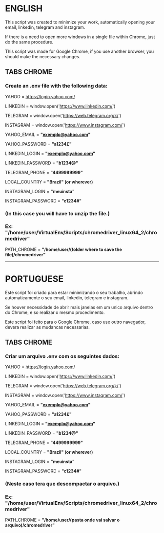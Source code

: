 # ENGLISH

This script was created to minimize your work, automatically opening your email, linkedin, telegram and instagram.

If there is a need to open more windows in a single file within Chrome, just do the same procedure.

This script was made for Google Chrome, if you use another browser, you should make the necessary changes.


## TABS CHROME
### Create an **.env** file with the following data:

YAHOO = https://login.yahoo.com/

LINKEDIN = window.open('https://www.linkedin.com/')

TELEGRAM = window.open('https://web.telegram.org/k/')

INSTAGRAM = window.open('https://www.instagram.com/')

YAHOO_EMAIL = **"exemplo@yahoo.com"**

YAHOO_PASSWORD = **"a1234£"**

LINKEDIN_LOGIN = **"exemplo@yahoo.com"**

LINKEDIN_PASSWORD = **"b1234@"**

TELEGRAM_PHONE = **"4499999999"**

LOCAL_COUNTRY = **"Brazil" (or wherever)**

INSTAGRAM_LOGIN = **"meuinsta"**

INSTAGRAM_PASSWORD = **"c1234#"**



### (In this case you will have to unzip the file.)

### Ex: "/home/user/VirtualEnv/Scripts/chromedriver_linux64_2/chromedriver"

PATH_CHROME = **"/home/user/(folder where to save the file)/chromedriver"**

------------------------------------------------------------------------------------------------------------------------

# PORTUGUESE

Este script foi criado para estar minimizando o seu trabalho, abrindo automaticamente o seu email, 
linkedin, telegram e instagram. 

Se houver necessidade de abrir mais janelas em um unico arquivo dentro do Chrome, e so realizar o mesmo procedimento.

Este script foi feito para o Google Chrome, caso use outro navegador, devera realizar as mudancas necessarias.


## TABS CHROME
### Criar um arquivo **.env** com os seguintes dados:

YAHOO = https://login.yahoo.com/

LINKEDIN = window.open('https://www.linkedin.com/')

TELEGRAM = window.open('https://web.telegram.org/k/')

INSTAGRAM = window.open('https://www.instagram.com/')

YAHOO_EMAIL = **"exemplo@yahoo.com"**

YAHOO_PASSWORD = **"a1234£"**

LINKEDIN_LOGIN = **"exemplo@yahoo.com"**

LINKEDIN_PASSWORD = **"b1234@"**

TELEGRAM_PHONE = **"4499999999"**

LOCAL_COUNTRY = **"Brazil" (or wherever)**

INSTAGRAM_LOGIN = **"meuinsta"**

INSTAGRAM_PASSWORD = **"c1234#"**


### (Neste caso tera que descompactar o arquivo.)

### Ex: "/home/user/VirtualEnv/Scripts/chromedriver_linux64_2/chromedriver"

PATH_CHROME = **"/home/user/(pasta onde vai salvar o arquivo)/chromedriver"**
